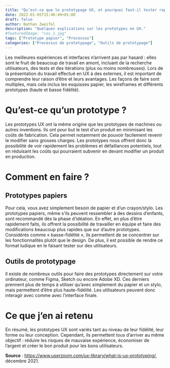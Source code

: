 ```yaml
---
title: "Qu’est-ce que le prototypage UX, et pourquoi faut-il tester rapidement"
date: 2022-01-05T15:46:49+01:00
draft: false
author: Nathan Zweifel
description: "Quelques explications sur les prototypes en UX."
#featuredImage: "cov_1.jpg"
tags: ["Prototype papier", "Processus"]
categories: ["Processus de prototypage", "Outils de prototypage"]
---
```


Les meilleures expériences et interfaces n’arrivent pas par hasard : elles sont le fruit de beaucoup de travail en amont, incluant de la recherche utilisateurs, des tests et des itérations (plus ou moins nombreuses). Lors de la présentation du travail effectué en UX à des externes, il est important de comprendre leur raison d’être et leurs avantages.
Les façons de faire sont multiples, mais cela inclus les esquisses papier, les wireframes et différents prototypes (haute et basse fidélité).
# Qu’est-ce qu’un prototype ?
Les prototypes UX ont la même origine que les prototypes de machines ou autres inventions. Ils ont pour but le test d’un produit en minimisant les coûts de fabrication. Cela permet notamment de pouvoir facilement revenir le modifier sans grosses charges.
Les prototypes nous offrent donc la possibilité de voir rapidement les problèmes et défaillances potentiels, tout en réduisant les coûts qui pourraient subvenir en devant modifier un produit en production.
# Comment en faire ?
## Prototypes papiers
Pour cela, vous avez simplement besoin de papier et d’un crayon/stylo. Les prototypes papiers, même s’ils peuvent ressembler à des dessins d’enfants, sont recommandé dès la phase d’idéation. En effet, en plus d’être rapidement faits, ils offrent la possibilité de travailler en équipe et faire des modifications beaucoup plus rapides que sur d’autre prototypes. Considérés comme « basse-fidélité », ils permettent de se concentrer sur les fonctionnalités plutôt que le design. De plus, il est possible de rendre ce format ludique en le faisant tester sur des utilisateurs.
## Outils de prototypage
Il existe de nombreux outils pour faire des prototypes directement sur votre ordinateur, comme Figma, Sketch ou encore Adobe XD.
Ces derniers prennent plus de temps à utiliser qu’avec simplement du papier et un stylo, mais permettent d’être plus haute-fidélité. Les utilisateurs peuvent donc interagir avec comme avec l’interface finale.
# Ce que j’en ai retenu
En résumé, les prototypes UX sont variés tant au niveau de leur fidélité, leur forme ou leur conception. Cependant, ils permettent tous d’arriver au même objectif : réduire les risques de mauvaise expérience, économiser de l’argent et créer le bon produit pour les bons utilisateurs. 

**Source** : https://www.userzoom.com/ux-library/what-is-ux-prototyping/, décembre 2021.

